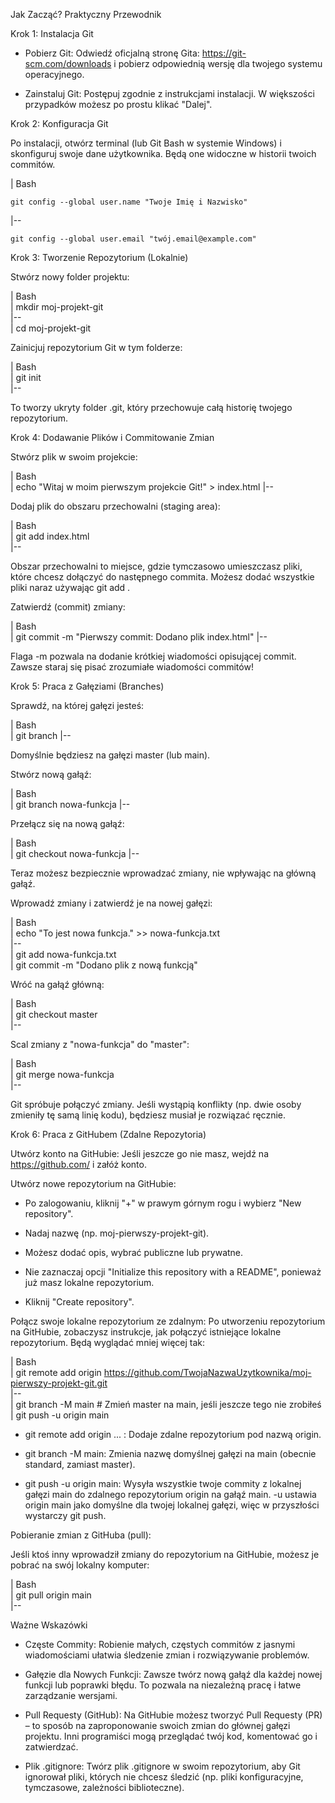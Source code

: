 Jak Zacząć? Praktyczny Przewodnik


Krok 1: Instalacja Git

- Pobierz Git: Odwiedź oficjalną stronę Gita: https://git-scm.com/downloads i pobierz 
  odpowiednią wersję dla twojego systemu operacyjnego.

- Zainstaluj Git: Postępuj zgodnie z instrukcjami instalacji. W większości przypadków możesz 
  po prostu klikać "Dalej".


Krok 2: Konfiguracja Git

Po instalacji, otwórz terminal (lub Git Bash w systemie Windows) i skonfiguruj swoje dane 
użytkownika. Będą one widoczne w historii twoich commitów.


| Bash 

    git config --global user.name "Twoje Imię i Nazwisko"    
|--  
    
    git config --global user.email "twój.email@example.com"       


Krok 3: Tworzenie Repozytorium (Lokalnie)

Stwórz nowy folder projektu:

| Bash       
| mkdir moj-projekt-git  
|--   
| cd moj-projekt-git  


Zainicjuj repozytorium Git w tym folderze:

| Bash        
| git init  
|--

To tworzy ukryty folder .git, który przechowuje całą historię twojego repozytorium.

Krok 4: Dodawanie Plików i Commitowanie Zmian

Stwórz plik w swoim projekcie:

| Bash     
| echo "Witaj w moim pierwszym projekcie Git!" > index.html 
|--   

Dodaj plik do obszaru przechowalni (staging area):

| Bash  
| git add index.html  
|--   

Obszar przechowalni to miejsce, gdzie tymczasowo umieszczasz pliki, które chcesz 
dołączyć do następnego commita. Możesz dodać wszystkie pliki naraz używając git add .

Zatwierdź (commit) zmiany:

| Bash     
| git commit -m "Pierwszy commit: Dodano plik index.html" 
|--   

Flaga -m pozwala na dodanie krótkiej wiadomości opisującej commit. Zawsze staraj się 
pisać zrozumiałe wiadomości commitów!


Krok 5: Praca z Gałęziami (Branches)

Sprawdź, na której gałęzi jesteś:

| Bash       
| git branch 
|--   

Domyślnie będziesz na gałęzi master (lub main).

Stwórz nową gałąź:

| Bash        
| git branch nowa-funkcja 
|--   

Przełącz się na nową gałąź:

| Bash        
| git checkout nowa-funkcja
|--    

Teraz możesz bezpiecznie wprowadzać zmiany, nie wpływając na główną gałąź.

Wprowadź zmiany i zatwierdź je na nowej gałęzi:

| Bash       
| echo "To jest nowa funkcja." >> nowa-funkcja.txt  
|--  
| git add nowa-funkcja.txt    
| git commit -m "Dodano plik z nową funkcją"  
 

Wróć na gałąź główną:

| Bash       
| git checkout master  
|--  

Scal zmiany z "nowa-funkcja" do "master":
 
| Bash  
| git merge nowa-funkcja  
|--  

Git spróbuje połączyć zmiany. Jeśli wystąpią konflikty (np. dwie osoby zmieniły tę samą linię 
kodu), będziesz musiał je rozwiązać ręcznie.

Krok 6: Praca z GitHubem (Zdalne Repozytoria)

Utwórz konto na GitHubie: Jeśli jeszcze go nie masz, wejdź na https://github.com/ i załóż 
konto.

Utwórz nowe repozytorium na GitHubie:

- Po zalogowaniu, kliknij "+" w prawym górnym rogu i wybierz "New repository".

- Nadaj nazwę (np. moj-pierwszy-projekt-git).

- Możesz dodać opis, wybrać publiczne lub prywatne.

- Nie zaznaczaj opcji "Initialize this repository with a README", ponieważ już masz 
  lokalne repozytorium.

- Kliknij "Create repository".

Połącz swoje lokalne repozytorium ze zdalnym:
Po utworzeniu repozytorium na GitHubie, zobaczysz instrukcje, jak połączyć istniejące 
lokalne repozytorium. Będą wyglądać mniej więcej tak:

| Bash   
| git remote add origin https://github.com/TwojaNazwaUzytkownika/moj-pierwszy-projekt-git.git  
|--   
| git branch -M main # Zmień master na main, jeśli jeszcze tego nie zrobiłeś  
| git push -u origin main  


- git remote add origin ... : Dodaje zdalne repozytorium pod nazwą origin.

- git branch -M main: Zmienia nazwę domyślnej gałęzi na main (obecnie standard, 
  zamiast master).

- git push -u origin main: Wysyła wszystkie twoje commity z lokalnej gałęzi main 
  do zdalnego repozytorium origin na gałąź main. -u ustawia origin main jako 
  domyślne dla twojej lokalnej gałęzi, więc w przyszłości wystarczy git push.

Pobieranie zmian z GitHuba (pull):

Jeśli ktoś inny wprowadził zmiany do repozytorium na GitHubie, możesz je pobrać na swój 
lokalny komputer:

| Bash     
| git pull origin main  
|--  


Ważne Wskazówki

- Częste Commity: Robienie małych, częstych commitów z jasnymi wiadomościami ułatwia 
  śledzenie zmian i rozwiązywanie problemów.

- Gałęzie dla Nowych Funkcji: Zawsze twórz nową gałąź dla każdej nowej funkcji lub 
  poprawki błędu. To pozwala na niezależną pracę i łatwe zarządzanie wersjami.

- Pull Requesty (GitHub): Na GitHubie możesz tworzyć Pull Requesty (PR) – to sposób na 
  zaproponowanie swoich zmian do głównej gałęzi projektu. Inni programiści mogą 
  przeglądać twój kod, komentować go i zatwierdzać.

- Plik .gitignore: Twórz plik .gitignore w swoim repozytorium, aby Git ignorował pliki, 
  których nie chcesz śledzić (np. pliki konfiguracyjne, tymczasowe, zależności biblioteczne).